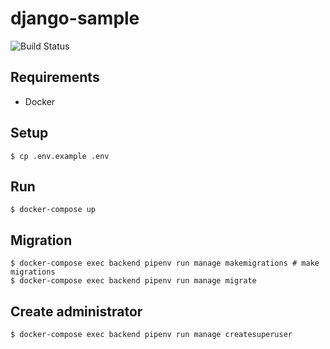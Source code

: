 # django-sample

![Build Status](https://github.com/gotoeveryone/django-sample/workflows/Build/badge.svg)

## Requirements

- Docker

## Setup

```console
$ cp .env.example .env
```

## Run

```console
$ docker-compose up
```

## Migration

```console
$ docker-compose exec backend pipenv run manage makemigrations # make migrations
$ docker-compose exec backend pipenv run manage migrate
```

## Create administrator

```console
$ docker-compose exec backend pipenv run manage createsuperuser
```
